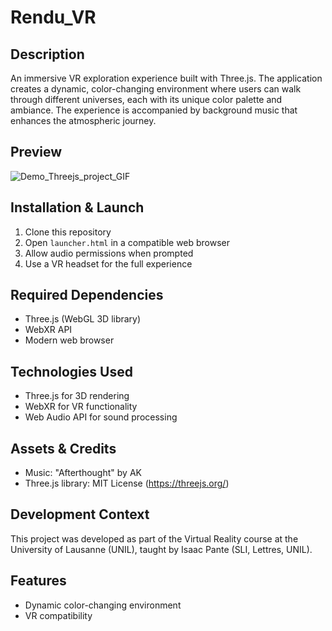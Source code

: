 # Rendu_VR

## Description
An immersive VR exploration experience built with Three.js. The application creates a dynamic, color-changing environment where users can walk through different universes, each with its unique color palette and ambiance. The experience is accompanied by background music that enhances the atmospheric journey.

## Preview
![Demo_Threejs_project_GIF](https://github.com/user-attachments/assets/728bb421-11fb-4f4c-8622-18bdd38b47e5)


## Installation & Launch
1. Clone this repository
2. Open `launcher.html` in a compatible web browser
3. Allow audio permissions when prompted
4. Use a VR headset for the full experience

## Required Dependencies
- Three.js (WebGL 3D library)
- WebXR API
- Modern web browser

## Technologies Used
- Three.js for 3D rendering
- WebXR for VR functionality
- Web Audio API for sound processing

## Assets & Credits
- Music: "Afterthought" by AK
- Three.js library: MIT License (https://threejs.org/)

## Development Context
This project was developed as part of the Virtual Reality course at the University of Lausanne (UNIL), taught by Isaac Pante (SLI, Lettres, UNIL).

## Features
- Dynamic color-changing environment
- VR compatibility
